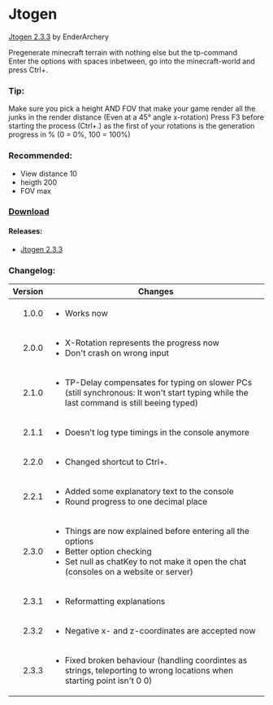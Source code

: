 # Jtogen
[Jtogen 2.3.3](./Releases/Jtogen.zip) by EnderArchery

Pregenerate minecraft terrain with nothing else but the tp-command  
Enter the options with spaces inbetween, go into the minecraft-world and press Ctrl+.

### Tip:

 Make sure you pick a height AND FOV that make your game render all the junks in the render distance (Even at a 45° angle x-rotation)
 Press F3 before starting the process (Ctrl+.) as the first of your rotations is the generation progress in % (0 = 0%, 100 = 100%)

### Recommended:

 - View distance 10
 - heigth 200
 - FOV max

### [Download](./Releases/Jtogen.zip)

#### Releases:

 - [Jtogen 2.3.3](./Releases/Jtogen_2.3.3.zip)

### Changelog:

  |Version|Changes|
  |---:|---|
  |1.0.0|<ul><li>Works now</li></ul>|
  |2.0.0|<ul><li>X-Rotation represents the progress now</li><li>Don't crash on wrong input</li></ul>|
  |2.1.0|<ul><li>TP-Delay compensates for typing on slower PCs (still synchronous: It won't start typing while the last command is still beeing typed)</li></ul>|
  |2.1.1|<ul><li>Doesn't log type timings in the console anymore</li></ul>|
  |2.2.0|<ul><li>Changed shortcut to Ctrl+.</li></ul>|
  |2.2.1|<ul><li>Added some explanatory text to the console</li><li>Round progress to one decimal place</li></ul>|
  |2.3.0|<ul><li>Things are now explained before entering all the options</li><li>Better option checking</li><li>Set null as chatKey to not make it open the chat (consoles on a website or server)</li></ul>|
  |2.3.1|<ul><li>Reformatting explanations</li></ul>|
  |2.3.2|<ul><li>Negative x- and z-coordinates are accepted now</li></ul>|
  |2.3.3|<ul><li>Fixed broken behaviour (handling coordintes as strings, teleporting to wrong locations when starting point isn't 0 0)</li></ul>|
